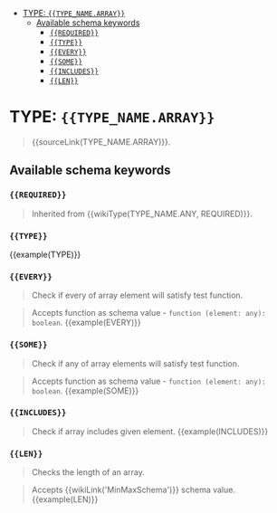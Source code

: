 - [TYPE: `{{TYPE_NAME.ARRAY}}`](#type-typenamearray)
  - [Available schema keywords](#available-schema-keywords)
    - [`{{REQUIRED}}`](#required)
    - [`{{TYPE}}`](#type)
    - [`{{EVERY}}`](#every)
    - [`{{SOME}}`](#some)
    - [`{{INCLUDES}}`](#includes)
    - [`{{LEN}}`](#len)

# TYPE: `{{TYPE_NAME.ARRAY}}`
> {{sourceLink(TYPE_NAME.ARRAY)}}.

## Available schema keywords
### `{{REQUIRED}}`
> Inherited from {{wikiType(TYPE_NAME.ANY, REQUIRED)}}.

### `{{TYPE}}`
{{example(TYPE)}}

### `{{EVERY}}`
> Check if every of array element will satisfy test function.

> Accepts function as schema value - `function (element: any): boolean`.
{{example(EVERY)}}

### `{{SOME}}`
> Check if any of array elements will satisfy test function.

> Accepts function as schema value - `function (element: any): boolean`.
{{example(SOME)}}

### `{{INCLUDES}}`
> Check if array includes given element.
{{example(INCLUDES)}}

### `{{LEN}}`
> Checks the length of an array.

> Accepts {{wikiLink('MinMaxSchema')}} schema value.
{{example(LEN)}}
